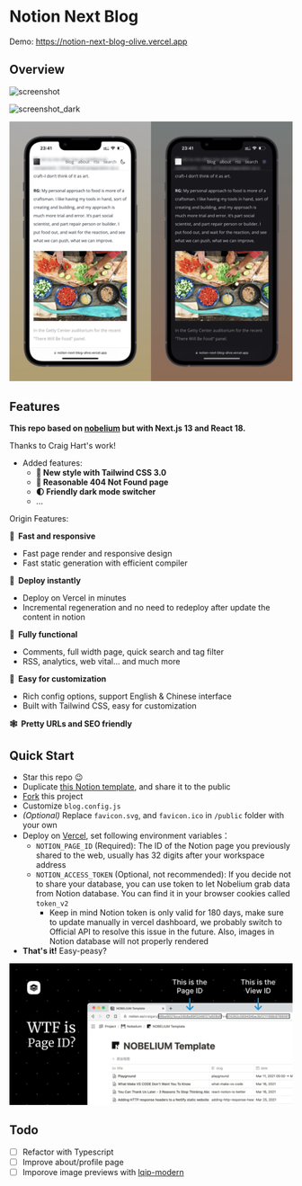 # Notion Next Blog

Demo: https://notion-next-blog-olive.vercel.app

## Overview

![screenshot](images/screenshot.png)

![screenshot_dark](images/screenshot_dark.png)

![screenshot_mobile](images/screenshot_mobile.JPEG)

## Features

**This repo based on [nobelium](https://github.com/craigary/nobelium) but with Next.js 13 and React 18.** 

Thanks to Craig Hart's work!

- Added features:
  - **💫 New style with Tailwind CSS 3.0**
  - **🙈 Reasonable 404 Not Found page**
  - **🌓 Friendly dark mode switcher**
  - ...

Origin Features:

**🚀 &nbsp;Fast and responsive**

- Fast page render and responsive design
- Fast static generation with efficient compiler

**🤖 &nbsp;Deploy instantly**

- Deploy on Vercel in minutes
- Incremental regeneration and no need to redeploy after update the content in notion

**🚙 &nbsp;Fully functional**

- Comments, full width page, quick search and tag filter
- RSS, analytics, web vital... and much more

**🎨 &nbsp;Easy for customization**

- Rich config options, support English & Chinese interface
- Built with Tailwind CSS, easy for customization

**🕸 &nbsp;Pretty URLs and SEO friendly**

## Quick Start

- Star this repo 😉
- Duplicate [this Notion template](https://efficacious-snapdragon-59b.notion.site/d3a1074627994f1b8475de6a919cb09c?v=d73ecce8fc274588b0c4aa775a4db279), and share it to the public
- [Fork](https://github.com/craigary/nobelium/fork) this project
- Customize `blog.config.js`
- _(Optional)_ Replace `favicon.svg`, and `favicon.ico` in `/public` folder with your own
- Deploy on [Vercel](https://vercel.com), set following environment variables：
  - `NOTION_PAGE_ID` (Required): The ID of the Notion page you previously shared to the web, usually has 32 digits after your workspace address
  - `NOTION_ACCESS_TOKEN` (Optional, not recommended): If you decide not to share your database, you can use token to let Nobelium grab data from Notion database. You can find it in your browser cookies called `token_v2`
    - Keep in mind Notion token is only valid for 180 days, make sure to update manually in vercel dashboard, we probably switch to Official API to resolve this issue in the future. Also, images in Notion database will not properly rendered
- **That's it!** Easy-peasy?

![pageID](https://github.com/craigary/nobelium/blob/main/pageid.png?raw=true)

## Todo

- [ ] Refactor with Typescript
- [ ] Improve about/profile page
- [ ] Imporove image previews with [lqip-modern](https://github.com/transitive-bullshit/lqip-modern)
